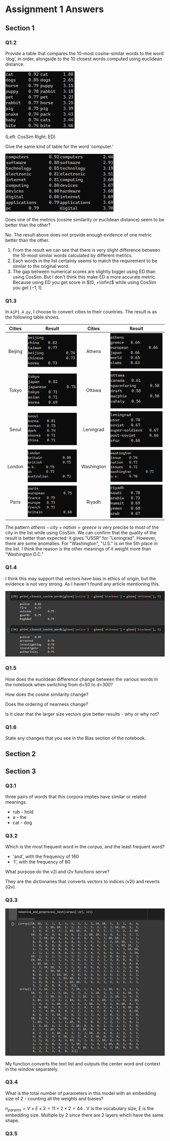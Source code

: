 # Assignment 1 Answers

## Section 1

### Q1.2

Provide a table that compares the 10-most cosine-similar words to the word ‘dog’, in order, alongside to the 10 closest words computed using euclidean distance. 

![](Report.assets/image-20220919003048386.png)![](Report.assets/image-20220919003102973.png)

(Left: CosSim Right: ED)

Give the same kind of table for the word ‘computer.’ 

![](Report.assets/image-20220919003120175.png)![](Report.assets/image-20220919003132648.png)

Does one of the metrics (cosine similarity or euclidean distance) seem to be better than the other? 

No. The result above does not provide enough evidence of one metric better than the other.

1. From the result we can see that there is very slight difference between the 10-most similar words calculated by different metrics.
2. Each words in the list certainly seems to match the requirement to be similar to the original word.
3. The gap between numerical scores are slightly bigger using ED than using CosSim. But I don't think this make ED a more accurate metric. Because using ED you get score in $[0, +\infin)$ while using CosSim you get $[-1, 1]$



### Q1.3 

In `A1P1_4.py`, I choose to convert cities to their countries. The result is as the following table shows.

| Cities  |                            Result                            |   Cities   |                            Result                            |
| :-----: | :----------------------------------------------------------: | :--------: | :----------------------------------------------------------: |
| Beijing | ![image-20220920170725668](Report.assets/image-20220920170725668.png) |   Athens   | ![image-20220920170830694](Report.assets/image-20220920170830694.png) |
|  Tokyo  | ![image-20220920170738572](Report.assets/image-20220920170738572.png) |   Ottawa   | ![image-20220920170840100](Report.assets/image-20220920170840100.png) |
|  Seoul  | ![image-20220920170803604](Report.assets/image-20220920170803604.png) | Leningrad  | ![image-20220920170848252](Report.assets/image-20220920170848252.png) |
| London  | ![image-20220920170810362](Report.assets/image-20220920170810362.png) | Washington | ![image-20220920170856811](Report.assets/image-20220920170856811.png) |
|  Paris  | ![image-20220920170816069](Report.assets/image-20220920170816069.png) |   Riyadh   | ![image-20220920170904062](Report.assets/image-20220920170904062.png) |

The pattern $athens - city + nation = greece$ is very precise to most of the city in the list while using CosSim. We can confirm that the quality of the result is better than expected: it gives "USSR" for "Leningrad". However, there are some anomalies. For "Washington", "U.S." is on the 5th place in the list. I think the reason is the other meanings of it weight more than "Washington D.C."

### Q1.4

I think this may support that vectors have bias in ethics of origin, but the evidence is not very strong. As I haven't found any article mentioning this.

![image-20220920214144538](Report.assets/image-20220920214144538.png)

### Q1.5

How does the euclidean difference change between the various words in the notebook when switching from d=50 to d=300? 

How does the cosine similarity change? 

Does the ordering of nearness change? 

Is it clear that the larger size vectors give better results - why or why not?

### Q1.6

State any changes that you see in the Bias section of the notebook.





## Section 2





## Section 3

### Q3.1

three pairs of words that this corpora implies have similar or related meanings.

* rub - hold
* a - the
* cat - dog

### Q3.2

Which is the most frequent word in the corpus, and the least frequent word? 

* 'and', with the frequency of 160
* 'I', with the frequency of 80

What purpose do the v2i and i2v functions serve?

They are the dictionaries that converts vectors to indices (v2i) and reverts (i2v).

### Q3.3

![image-20220923135436632](Report.assets/image-20220923135436632.png)

My function converts the text list and outputs the center word and context in the window separately.

### Q3.4

What is the total number of parameters in this model with an embedding size of 2 - counting all the weights and biases?

$n_{params}=V\times E\times 2 = 11\times2\times2=44$ . V is the vocabulary size, E is the embedding size. Multiple by 2 since there are 2 layers which have the same shape.

### Q3.5